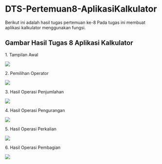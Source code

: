 # DTS-Pertemuan8-AplikasiKalkulator

Berikut ini adalah hasil tugas pertemuan ke-8  Pada tugas ini membuat aplikasi kalkulator menggunakan fungsi.
<p><h2>Gambar Hasil Tugas 8 Aplikasi Kalkulator</h2></p>
<p>1. Tampilan Awal</p>
<img src="/Hasil/1. Tampilan 1.png"></img>
<p>2. Pemilihan Operator</p>
<img src="/Hasil/2. Pemilihan 4.png"></img>
<p>3. Hasil Operasi Penjumlahan</p>
<img src="/Hasil/3. Hasil operasi 5.png"></img>
<p>4. Hasil Operasi Pengurangan</p>
<img src="/Hasil/4. Hasil operasi 6.png"></img>
<p>5. Hasil Operasi Perkalian</p>
<img src="/Hasil/5. Hasil operasi 7.png"></img>
<p>6. Hasil Operasi Pembagian</p>
<img src="/Hasil/6. Hasil operasi 8.png"></img>
